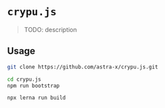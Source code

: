 # `crypu.js`

> TODO: description

## Usage

```bash
git clone https://github.com/astra-x/crypu.js.git

cd crypu.js
npm run bootstrap

npx lerna run build
```
